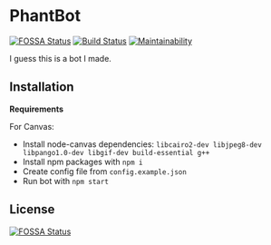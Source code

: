 # PhantBot
[![FOSSA Status](https://app.fossa.io/api/projects/git%2Bgithub.com%2FItsPhant%2FPhantBot.svg?type=shield)](https://app.fossa.io/projects/git%2Bgithub.com%2FItsPhant%2FPhantBot?ref=badge_shield)
[![Build Status](https://travis-ci.org/ItsPhant/PhantBot.svg?branch=master)](https://travis-ci.org/ItsPhant/PhantBot)
[![Maintainability](https://api.codeclimate.com/v1/badges/892d4fe99dc5971a5a89/maintainability)](https://codeclimate.com/github/ItsPhant/PhantBot/maintainability)

I guess this is a bot I made.

## Installation

**Requirements**

For Canvas:

 - Install node-canvas dependencies: `libcairo2-dev libjpeg8-dev libpango1.0-dev libgif-dev build-essential g++`
 - Install npm packages with `npm i`
 - Create config file from `config.example.json`
 - Run bot with `npm start`

## License
[![FOSSA Status](https://app.fossa.io/api/projects/git%2Bgithub.com%2FItsPhant%2FPhantBot.svg?type=large)](https://app.fossa.io/projects/git%2Bgithub.com%2FItsPhant%2FPhantBot?ref=badge_large)
